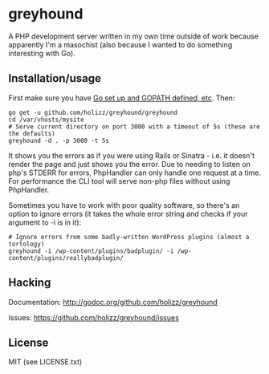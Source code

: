 # greyhound

A PHP development server written in my own time outside of work because apparently I'm a masochist (also because I wanted to do something interesting with Go).

## Installation/usage

First make sure you have [Go set up and GOPATH defined, etc](http://golang.org/doc/code.html). Then:

    go get -u github.com/holizz/greyhound/greyhound
    cd /var/vhosts/mysite
    # Serve current directory on port 3000 with a timeout of 5s (these are the defaults)
    greyhound -d . -p 3000 -t 5s

It shows you the errors as if you were using Rails or Sinatra - i.e. it doesn't render the page and just shows you the error. Due to needing to listen on php's STDERR for errors, PhpHandler can only handle one request at a time. For performance the CLI tool will serve non-php files without using PhpHandler.

Sometimes you have to work with poor quality software, so there's an option to ignore errors (it takes the whole error string and checks if your argument to -i is in it):

    # Ignore errors from some badly-written WordPress plugins (almost a tortology)
    greyhound -i /wp-content/plugins/badplugin/ -i /wp-content/plugins/reallybadplugin/

## Hacking

Documentation: http://godoc.org/github.com/holizz/greyhound

Issues: https://github.com/holizz/greyhound/issues

## License

MIT (see LICENSE.txt)
